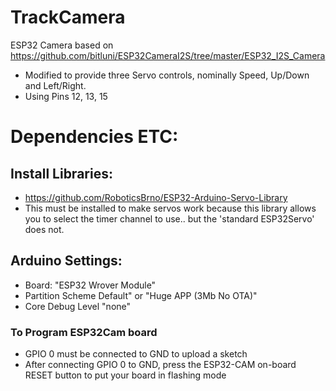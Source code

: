 # TrackCamera
 ESP32 Camera based on https://github.com/bitluni/ESP32CameraI2S/tree/master/ESP32_I2S_Camera
   - Modified to provide three Servo controls, nominally Speed, Up/Down and Left/Right.
   - Using Pins 12, 13, 15

# Dependencies ETC:
## Install Libraries: 
 - https://github.com/RoboticsBrno/ESP32-Arduino-Servo-Library 
 - This must be installed to make servos work because this library allows you to select the timer channel to use.. but the 'standard ESP32Servo' does not.
 
## Arduino Settings: 
   - Board: "ESP32 Wrover Module"
   - Partition Scheme Default" or "Huge APP (3Mb No OTA)"
   - Core Debug Level "none"

### To Program ESP32Cam board 
   - GPIO 0 must be connected to GND to upload a sketch
   - After connecting GPIO 0 to GND, press the ESP32-CAM on-board RESET button to put your board in flashing mode

